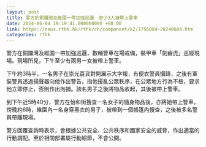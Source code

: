 ```yaml
---
layout: post
title: 警方於銅鑼灣及維園一帶加強巡邏　至少3人被帶上警車
date: 2024-06-04 19:19:41.000000000 +08:00
link: https://news.rthk.hk/rthk/ch/component/k2/1756084-20240604.htm
categories: rthk
---
```


警方在銅鑼灣及維園一帶加強巡邏，數輛警車在場戒備，裝甲車「劍齒虎」巡經現場。現場所見，下午至少有兩男一女被帶上警車。

下午約3時半，一名男子在崇光百貨對開展示大字報，有便衣警員攝錄，之後有軍裝警員透過揚聲器向他作出警告，指他擾亂公眾秩序，在公眾地方行為不檢，要求他立即停止，否則作出拘捕。該名男子之後將物品收起，其後被帶上警車。

到下午近5時40分，警方在怡和街搜查一名女子的隨身物品後，亦將她帶上警車。傍晚約6時，維園內一名身穿黑衣的男子，被帶到一個帳篷內搜查，之後被多名警員帶離現場。

警方回覆查詢時表示，會根據公共安全、公共秩序和國家安全的威脅，作出適當的行動調配。至於相關部署屬行動細節，不會公開。
